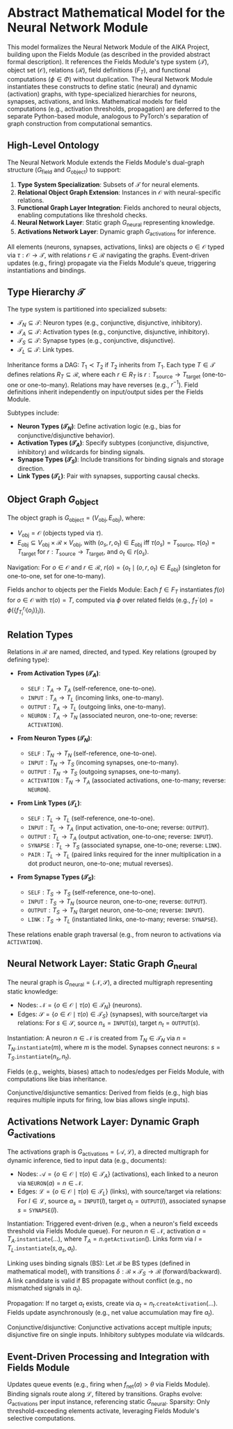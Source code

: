 # Abstract Mathematical Model for the Neural Network Module

This model formalizes the Neural Network Module of the AIKA Project, building upon the Fields Module (as described in the provided abstract formal description). It references the Fields Module's type system ($\mathcal{T}$), object set ($\mathcal{O}$), relations ($\mathcal{R}$), field definitions ($F_T$), and functional computations ($\phi \in \Phi$) without duplication. The Neural Network Module instantiates these constructs to define static (neural) and dynamic (activation) graphs, with type-specialized hierarchies for neurons, synapses, activations, and links. Mathematical models for field computations (e.g., activation thresholds, propagation) are deferred to the separate Python-based module, analogous to PyTorch's separation of graph construction from computational semantics.

## High-Level Ontology

The Neural Network Module extends the Fields Module's dual-graph structure ($G_{\text{field}}$ and $G_{\text{object}}$) to support:

1. **Type System Specialization**: Subsets of $\mathcal{T}$ for neural elements.
2. **Relational Object Graph Extension**: Instances in $\mathcal{O}$ with neural-specific relations.
3. **Functional Graph Layer Integration**: Fields anchored to neural objects, enabling computations like threshold checks.
4. **Neural Network Layer**: Static graph $G_{\text{neural}}$ representing knowledge.
5. **Activations Network Layer**: Dynamic graph $G_{\text{activations}}$ for inference.

All elements (neurons, synapses, activations, links) are objects $o \in \mathcal{O}$ typed via $\tau: \mathcal{O} \to \mathcal{T}$, with relations $r \in \mathcal{R}$ navigating the graphs. Event-driven updates (e.g., firing) propagate via the Fields Module's queue, triggering instantiations and bindings.

## Type Hierarchy $\mathcal{T}$

The type system is partitioned into specialized subsets:

- $\mathcal{T}_N \subseteq \mathcal{T}$: Neuron types (e.g., conjunctive, disjunctive, inhibitory).
- $\mathcal{T}_A \subseteq \mathcal{T}$: Activation types (e.g., conjunctive, disjunctive, inhibitory).
- $\mathcal{T}_S \subseteq \mathcal{T}$: Synapse types (e.g., conjunctive, disjunctive).
- $\mathcal{T}_L \subseteq \mathcal{T}$: Link types.

Inheritance forms a DAG: $T_1 \prec T_2$ if $T_2$ inherits from $T_1$. Each type $T \in \mathcal{T}$ defines relations $R_T \subseteq \mathcal{R}$, where each $r \in R_T$ is $r: T_{\text{source}} \to T_{\text{target}}$ (one-to-one or one-to-many). Relations may have reverses (e.g., $r^{-1}$). Field definitions inherit independently on input/output sides per the Fields Module.

Subtypes include:

- **Neuron Types ($\mathcal{T}_N$)**: Define activation logic (e.g., bias for conjunctive/disjunctive behavior).
- **Activation Types ($\mathcal{T}_A$)**: Specify subtypes (conjunctive, disjunctive, inhibitory) and wildcards for binding signals.
- **Synapse Types ($\mathcal{T}_S$)**: Include transitions for binding signals and storage direction.
- **Link Types ($\mathcal{T}_L$)**: Pair with synapses, supporting causal checks.

## Object Graph $G_{\text{object}}$

The object graph is $G_{\text{object}} = (V_{\text{obj}}, E_{\text{obj}})$, where:

- $V_{\text{obj}} = \mathcal{O}$ (objects typed via $\tau$).
- $E_{\text{obj}} \subseteq V_{\text{obj}} \times \mathcal{R} \times V_{\text{obj}}$, with $(o_s, r, o_t) \in E_{\text{obj}}$ iff $\tau(o_s) = T_{\text{source}}$, $\tau(o_t) = T_{\text{target}}$ for $r: T_{\text{source}} \to T_{\text{target}}$, and $o_t \in r(o_s)$.

Navigation: For $o \in \mathcal{O}$ and $r \in \mathcal{R}$, $r(o) = \{ o_t \mid (o, r, o_t) \in E_{\text{obj}} \}$ (singleton for one-to-one, set for one-to-many).

Fields anchor to objects per the Fields Module: Each $f \in F_T$ instantiates $f(o)$ for $o \in \mathcal{O}$ with $\tau(o) = T$, computed via $\phi$ over related fields (e.g., $f^{\cdot}_T(o) = \phi(\{f^{r_i}_{T_i}(o_i)\}_{i})$).

## Relation Types

Relations in $\mathcal{R}$ are named, directed, and typed. Key relations (grouped by defining type):

- **From Activation Types ($\mathcal{T}_A$)**:
    - $\texttt{SELF}: T_A \to T_A$ (self-reference, one-to-one).
    - $\texttt{INPUT}: T_A \to T_L$ (incoming links, one-to-many).
    - $\texttt{OUTPUT}: T_A \to T_L$ (outgoing links, one-to-many).
    - $\texttt{NEURON}: T_A \to T_N$ (associated neuron, one-to-one; reverse: $\texttt{ACTIVATION}$).

- **From Neuron Types ($\mathcal{T}_N$)**:
    - $\texttt{SELF}: T_N \to T_N$ (self-reference, one-to-one).
    - $\texttt{INPUT}: T_N \to T_S$ (incoming synapses, one-to-many).
    - $\texttt{OUTPUT}: T_N \to T_S$ (outgoing synapses, one-to-many).
    - $\texttt{ACTIVATION}: T_N \to T_A$ (associated activations, one-to-many; reverse: $\texttt{NEURON}$).

- **From Link Types ($\mathcal{T}_L$)**:
    - $\texttt{SELF}: T_L \to T_L$ (self-reference, one-to-one).
    - $\texttt{INPUT}: T_L \to T_A$ (input activation, one-to-one; reverse: $\texttt{OUTPUT}$).
    - $\texttt{OUTPUT}: T_L \to T_A$ (output activation, one-to-one; reverse: $\texttt{INPUT}$).
    - $\texttt{SYNAPSE}: T_L \to T_S$ (associated synapse, one-to-one; reverse: $\texttt{LINK}$).
    - $\texttt{PAIR}: T_L \to T_L$ (paired links required for the inner multiplication in a dot product neuron, one-to-one; mutual reverses).

- **From Synapse Types ($\mathcal{T}_S$)**:
    - $\texttt{SELF}: T_S \to T_S$ (self-reference, one-to-one).
    - $\texttt{INPUT}: T_S \to T_N$ (source neuron, one-to-one; reverse: $\texttt{OUTPUT}$).
    - $\texttt{OUTPUT}: T_S \to T_N$ (target neuron, one-to-one; reverse: $\texttt{INPUT}$).
    - $\texttt{LINK}: T_S \to T_L$ (instantiated links, one-to-many; reverse: $\texttt{SYNAPSE}$).

These relations enable graph traversal (e.g., from neuron to activations via $\texttt{ACTIVATION}$).

## Neural Network Layer: Static Graph $G_{\text{neural}}$

The neural graph is $G_{\text{neural}} = (\mathcal{N}, \mathcal{S})$, a directed multigraph representing static knowledge:

- Nodes: $\mathcal{N} = \{ o \in \mathcal{O} \mid \tau(o) \in \mathcal{T}_N \}$ (neurons).
- Edges: $\mathcal{S} = \{ o \in \mathcal{O} \mid \tau(o) \in \mathcal{T}_S \}$ (synapses), with source/target via relations: For $s \in \mathcal{S}$, source $n_s = \texttt{INPUT}(s)$, target $n_t = \texttt{OUTPUT}(s)$.

Instantiation: A neuron $n \in \mathcal{N}$ is created from $T_N \in \mathcal{T}_N$ via $n = T_N.\texttt{instantiate}(m)$, where $m$ is the model. Synapses connect neurons: $s = T_S.\texttt{instantiate}(n_s, n_t)$.

Fields (e.g., weights, biases) attach to nodes/edges per Fields Module, with computations like bias inheritance.

Conjunctive/disjunctive semantics: Derived from fields (e.g., high bias requires multiple inputs for firing, low bias allows single inputs).

## Activations Network Layer: Dynamic Graph $G_{\text{activations}}$

The activations graph is $G_{\text{activations}} = (\mathcal{A}, \mathcal{L})$, a directed multigraph for dynamic inference, tied to input data (e.g., documents):

- Nodes: $\mathcal{A} = \{ o \in \mathcal{O} \mid \tau(o) \in \mathcal{T}_A \}$ (activations), each linked to a neuron via $\texttt{NEURON}(a) = n \in \mathcal{N}$.
- Edges: $\mathcal{L} = \{ o \in \mathcal{O} \mid \tau(o) \in \mathcal{T}_L \}$ (links), with source/target via relations: For $l \in \mathcal{L}$, source $a_s = \texttt{INPUT}(l)$, target $a_t = \texttt{OUTPUT}(l)$, associated synapse $s = \texttt{SYNAPSE}(l)$.

Instantiation: Triggered event-driven (e.g., when a neuron's field exceeds threshold via Fields Module queue). For neuron $n \in \mathcal{N}$, activation $a = T_A.\texttt{instantiate}(...)$, where $T_A = n.\texttt{getActivation}()$. Links form via $l = T_L.\texttt{instantiate}(s, a_s, a_t)$.

Linking uses binding signals (BS): Let $\mathcal{B}$ be BS types (defined in mathematical model), with transitions $\delta: \mathcal{B} \times \mathcal{T}_S \to \mathcal{B}$ (forward/backward). A link candidate is valid if BS propagate without conflict (e.g., no mismatched signals in $a_t$).

Propagation: If no target $a_t$ exists, create via $a_t = n_t.\texttt{createActivation}(...)$. Fields update asynchronously (e.g., net value accumulation may fire $a_t$).

Conjunctive/disjunctive: Conjunctive activations accept multiple inputs; disjunctive fire on single inputs. Inhibitory subtypes modulate via wildcards.

## Event-Driven Processing and Integration with Fields Module

Updates queue events (e.g., firing when $f_{\text{net}}(a) > \theta$ via Fields Module). Binding signals route along $\mathcal{L}$, filtered by transitions. Graphs evolve: $G_{\text{activations}}$ per input instance, referencing static $G_{\text{neural}}$. Sparsity: Only threshold-exceeding elements activate, leveraging Fields Module's selective computations.
